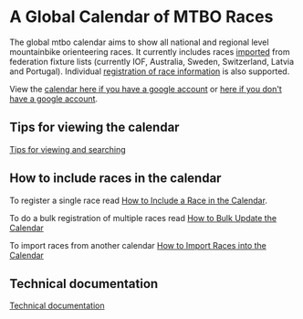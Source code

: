 # A Global Calendar of MTBO Races

The global mtbo calendar aims to show all national and regional level mountainbike orienteering races.
It currently includes races [imported]((./docs/import.md)) from federation fixture lists (currently IOF, Australia, Sweden, Switzerland, Latvia and Portugal).
Individual [registration of race information](./docs/register.md) is also supported.

View the [calendar here if you have a google account](https://calendar.google.com/calendar?cid=Y2t0cHI5cDA4b3IxMmcwODIwZzgza2NlMG9AZ3JvdXAuY2FsZW5kYXIuZ29vZ2xlLmNvbQ)
or [here if you don't have a google account](https://calendar.google.com/calendar/embed?src=cktpr9p08or12g0820g83kce0o%40group.calendar.google.com).

## Tips for viewing the calendar
[Tips for viewing and searching](./docs/view.md)

## How to include races in the calendar
To register a single race read [How to Include a Race in the Calendar](./docs/register.md).

To do a bulk registration of multiple races read [How to Bulk Update the Calendar](./docs/bulk.md)

To import races from another calendar [How to Import Races into the Calendar](./docs/import.md)

## Technical documentation
[Technical documentation](./docs/technical.md)




